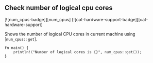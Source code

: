 ## Check number of logical cpu cores

[![num_cpus-badge]][num_cpus] [![cat-hardware-support-badge]][cat-hardware-support]

Shows the number of logical CPU cores in current machine using [`num_cpus::get`].

```rust,edition2024
fn main() {
    println!("Number of logical cores is {}", num_cpus::get());
}
```
